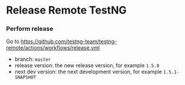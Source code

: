 Release Remote TestNG
====

### Perform release

Go to https://github.com/testng-team/testng-remote/actions/workflows/release.yml
* branch: `master`
* release version: the new release version, for example `1.5.0`
* next dev version: the next development version, for example `1.5.1-SNAPSHOT` 
